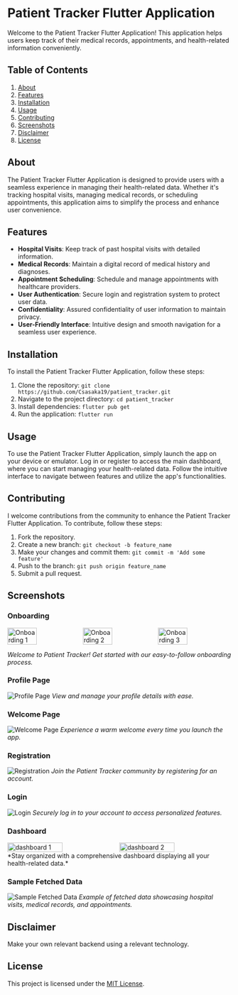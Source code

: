 # Patient Tracker Flutter Application

Welcome to the Patient Tracker Flutter Application! This application helps users keep track of their medical records, appointments, and health-related information conveniently.

## Table of Contents

1. [About](#about)
2. [Features](#features)
3. [Installation](#installation)
4. [Usage](#usage)
5. [Contributing](#contributing)
6. [Screenshots](#screenshots)
7. [Disclaimer](#disclaimer)
8. [License](#license)

## About

The Patient Tracker Flutter Application is designed to provide users with a seamless experience in managing their health-related data. Whether it's tracking hospital visits, managing medical records, or scheduling appointments, this application aims to simplify the process and enhance user convenience.

## Features

- **Hospital Visits**: Keep track of past hospital visits with detailed information.
- **Medical Records**: Maintain a digital record of medical history and diagnoses.
- **Appointment Scheduling**: Schedule and manage appointments with healthcare providers.
- **User Authentication**: Secure login and registration system to protect user data.
- **Confidentiality**: Assured confidentiality of user information to maintain privacy.
- **User-Friendly Interface**: Intuitive design and smooth navigation for a seamless user experience.

## Installation

To install the Patient Tracker Flutter Application, follow these steps:

1. Clone the repository: `git clone https://github.com/Csasaka19/patient_tracker.git`
2. Navigate to the project directory: `cd patient_tracker`
3. Install dependencies: `flutter pub get`
4. Run the application: `flutter run`

## Usage

To use the Patient Tracker Flutter Application, simply launch the app on your device or emulator. Log in or register to access the main dashboard, where you can start managing your health-related data. Follow the intuitive interface to navigate between features and utilize the app's functionalities.

## Contributing

I welcome contributions from the community to enhance the Patient Tracker Flutter Application. To contribute, follow these steps:

1. Fork the repository.
2. Create a new branch: `git checkout -b feature_name`
3. Make your changes and commit them: `git commit -m 'Add some feature'`
4. Push to the branch: `git push origin feature_name`
5. Submit a pull request.

## Screenshots

### Onboarding

<div style="display: flex; justify-content: center;">
    <img src="assets/readme/onboard_1.png" alt="Onboarding 1" style="width: 40%; margin-right: 5px;">
    <img src="assets/readme/onboard_2.png" alt="Onboarding 2" style="width: 40%; margin-right: 5px;">
    <img src="assets/readme/onboard_3.png" alt="Onboarding 3" style="width: 40%;">
</div>

*Welcome to Patient Tracker! Get started with our easy-to-follow onboarding process.*

### Profile Page

![Profile Page](assets/readme/profile.png)
*View and manage your profile details with ease.*

### Welcome Page

![Welcome Page](assets/readme/welcome.png)
*Experience a warm welcome every time you launch the app.*

### Registration

![Registration](assets/readme/registration.png)
*Join the Patient Tracker community by registering for an account.*

### Login

![Login](assets/readme/login.png)
*Securely log in to your account to access personalized features.*

### Dashboard

<div style="display: flex; justify-content: center;">
    <img src="assets/readme/dashboard.png" alt="dashboard 1" style="width: 50%; margin-right: 5px;">
    <img src="assets/readme/dashboard_2.png" alt="dashboard 2" style="width: 50%; margin-right: 5px;">
</div>
*Stay organized with a comprehensive dashboard displaying all your health-related data.*

### Sample Fetched Data

![Sample Fetched Data](assets/readme/sample_data.png)
*Example of fetched data showcasing hospital visits, medical records, and appointments.*

## Disclaimer

Make your own relevant backend using a relevant technology.

## License

This project is licensed under the [MIT License](LICENSE).

